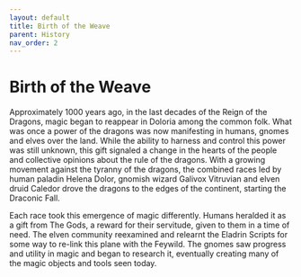 ```yaml
---
layout: default
title: Birth of the Weave
parent: History
nav_order: 2
---
```


# Birth of the Weave

Approximately 1000 years ago, in the last decades of the Reign of the Dragons, magic began to reappear in Doloria among the common folk. What was once a power of the dragons was now manifesting in humans, gnomes and elves over the land. While the ability to harness and control this power was still unknown, this gift signaled a change in the hearts of the people and collective opinions about the rule of the dragons. With a growing movement against the tyranny of the dragons, the combined races led by human paladin Helena Dolor, gnomish wizard Galivox Vitruvian and elven druid Caledor drove the dragons to the edges of the continent, starting the Draconic Fall.

Each race took this emergence of magic differently. Humans heralded it as a gift from The Gods, a reward for their servitude, given to them in a time of need. The elven community reexamined and relearnt the Eladrin Scripts for some way to re-link this plane with the Feywild. The gnomes saw progress and utility in magic and began to research it, eventually creating many of the magic objects and tools seen today.